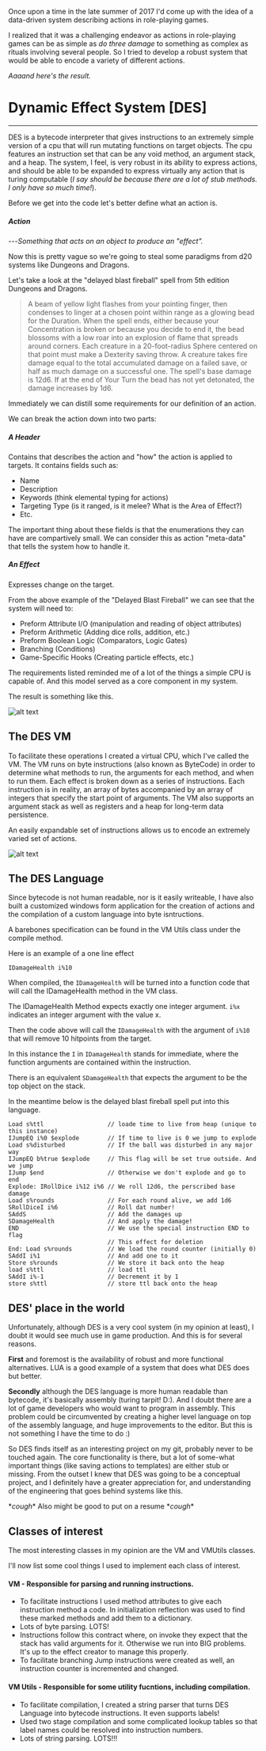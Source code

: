 
Once upon a time in the late summer of 2017 I'd come up with the idea of a data-driven system describing actions in role-playing games. 

I realized that it was a challenging endeavor as actions in role-playing games can be as simple as *do three damage* to something as complex as rituals involving several people. So I tried to develop a robust system that would be able to encode a variety of different actions.

*Aaaand here's the result.*

# Dynamic Effect System [DES]
--------
DES is a bytecode interpreter that gives instructions to an extremely simple version of a cpu that will run mutating functions on target objects. The cpu features an instruction set that can be any void method, an argument stack, and a heap. The system, I feel, is very robust in its ability to express actions, and should be able to be expanded to express virtually any action that is turing computable (*I say should be because there are a lot of stub methods. I only have so much time!*).

Before we get into the code let's better define what an action is.

##### Action
---*Something that acts on an object to produce an "effect".*

Now this is pretty vague so we're going to steal some paradigms from d20 systems like Dungeons and Dragons. 

Let's take a look at the "delayed blast fireball" spell from 5th edition Dungeons and Dragons.

>A beam of yellow light flashes from your pointing finger, then condenses to linger at a chosen point within range as a glowing bead for the Duration. When the spell ends, either because your Concentration is broken or because you decide to end it, the bead blossoms with a low roar into an explosion of flame that spreads around corners. Each creature in a 20-foot-radius Sphere centered on that point must make a Dexterity saving throw. A creature takes fire damage equal to the total accumulated damage on a failed save, or half as much damage on a successful one.
>The spell's base damage is 12d6. If at the end of Your Turn the bead has not yet detonated, the damage increases by 1d6.

Immediately we can distill some requirements for our definition of an action.

We can break the action down into two parts:

##### A Header
Contains that describes the action and "how" the action is applied to targets. It contains fields such as:
* Name
* Description
* Keywords (think elemental typing for actions)
* Targeting Type (is it ranged, is it melee? What is the Area of Effect?)
* Etc.

The important thing about these fields is that the enumerations they can have are compartively small. We can consider this as action "meta-data" that tells the system how to handle it.

##### An Effect
Expresses change on the target.

From the above example of the "Delayed Blast Fireball" we can see that the system will need to:

* Preform Attribute I/O (manipulation and reading of object attributes)
* Preform Arithmetic (Adding dice rolls, addition, etc.)
* Preform Boolean Logic (Comparators, Logic Gates)
* Branching (Conditions)
* Game-Specific Hooks (Creating particle effects, etc.)

The requirements listed reminded me of a lot of the things a simple CPU is capable of. And this model served as a core component in my system.


The result is something like this.


![alt text](https://raw.githubusercontent.com/FreakingBarbarians/FreakingBarbarians_Images/master/DES_FIG_2.png "Logo Title Text 1")

## The DES VM

To facilitate these operations I created a virtual CPU, which I've called the VM.
The VM runs on byte instructions (also known as ByteCode) in order to determine what methods to run, the arguments for each method, and when to run them.
Each effect is broken down as a series of instructions. Each instruction is in reality, an array of bytes accompanied by an array of integers that specify the start point of arguments. The VM also supports an argument stack as well as registers and a heap for long-term data persistence.

An easily expandable set of instructions allows us to encode an extremely varied set of actions.

![alt text](https://raw.githubusercontent.com/FreakingBarbarians/FreakingBarbarians_Images/master/DES_FIG_3.png "Logo Title Text 1")

## The DES Language
Since bytecode is not human readable, nor is it easily writeable, I have also built a customized windows form application for the creation of actions and the compilation of a custom language into byte isntructions.

A barebones specification can be found in the VM Utils class under the compile method.

Here is an example of a one line effect

`IDamageHealth i%10`

When compiled, the `IDamageHealth` will be turned into a function code that will call the IDamageHealth method in the VM class. 

The IDamageHealth Method expects exactly one integer argument. `i%x` indicates an integer argument with the value x.

Then the code above will call the `IDamageHealth` with the argument of `i%10` that will remove 10 hitpoints from the target.

In this instance the `I` in `IDamageHealth` stands for immediate, where the function arguments are contained within the instruction.

There is an equivalent `SDamageHealth` that expects the argument to be the top object on the stack.

In the meantime below is the delayed blast fireball spell put into this language.

```
Load s%ttl                  // loade time to live from heap (unique to this instance)
IJumpEQ i%0 $explode        // If time to live is 0 we jump to explode
Load s%disturbed            // If the ball was disturbed in any major way
IJumpEQ b%true $explode     // This flag will be set true outside. And we jump
IJump $end                  // Otherwise we don't explode and go to end
Explode: IRollDice i%12 i%6 // We roll 12d6, the perscribed base damage
Load s%rounds               // For each round alive, we add 1d6
SRollDiceI i%6              // Roll dat number!
SAddS                       // Add the damages up
SDamageHealth               // And apply the damage!
END                         // We use the special instruction END to flag
                            // This effect for deletion
End: Load s%rounds          // We load the round counter (initially 0)
SAddI i%1                   // And add one to it
Store s%rounds              // We store it back onto the heap
load s%ttl                  // load ttl
SAddI i%-1                  // Decrement it by 1
store s%ttl                 // store ttl back onto the heap
```

## DES' place in the world
Unfortunately, although DES is a very cool system (in my opinion at least), I doubt it would see much use in game production. And this is for several reasons.

**First** and foremost is the availability of robust and more functional alternatives. LUA is a good example of a system that does what DES does but better.

**Secondly** although the DES language is more human readable than bytecode, it's basically assembly (turing tarpit! D:). And I doubt there are a lot of game developers who would want to program in assembly. This problem could be circumvented by creating a higher level language on top of the assembly language, and huge improvements to the editor. But this is not something I have the time to do :)

So DES finds itself as an interesting project on my git, probably never to be touched again. The core functionality is there, but a lot of some-what important things (like saving actions to templates) are either stub or missing. From the outset I knew that DES was going to be a conceptual project, and I definitely have a greater appreciation for, and understanding of the engineering that goes behind systems like this.

\**cough*\* Also might be good to put on a resume \**cough*\*

## Classes of interest
The most interesting classes in my opinion are the VM and VMUtils classes.

I'll now list some cool  things I used to implement each class of interest.

#### VM - Responsible for parsing and running instructions.
* To facilitate instructions I used method attributes to give each instruction method a code. In initialization reflection was used to find these marked methods and add them to a dictionary.
* Lots of byte parsing. LOTS!
* Instructions follow this contract where, on invoke they expect that the stack has valid arguments for it. Otherwise we run into BIG problems. It's up to the effect creator to manage this properly.
* To facilitate branching Jump instructions were created as well, an instruction counter is incremented and changed.

#### VM Utils - Responsible for some utility fucntions, including compilation.
* To facilitate compilation, I created a string parser that turns DES Language into bytecode instructions. It even supports labels!
* Used two stage compilation and some complicated lookup tables so that label names could be resolved into instruction numbers.
* Lots of string parsing. LOTS!!!

